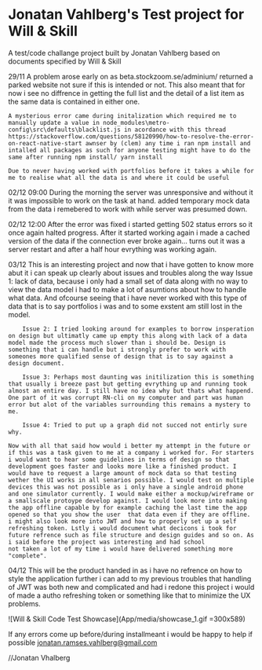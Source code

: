 # Jonatan Vahlberg's Test project for Will & Skill

A test/code challange project built by Jonatan Vahlberg based on documents specified by Will & Skill

29/11 
    A problem arose early on as beta.stockzoom.se/adminium/ returned a parked website not sure if this is intended or not. This also meant that for now i see no diffrence in getting the full list and the detail of a list item as the same data is contained in either one.
    
    A mysterious error came during initalization which required me to manually update a value in node_modules\metro-config\src\defaults\blacklist.js in acordance with this thread https://stackoverflow.com/questions/58120990/how-to-resolve-the-error-on-react-native-start awnser by (clem) any time i ran npm install and intalled all packages as such for anyone testing might have to do the same after running npm install/ yarn install

    Due to never having worked with portfolios before it takes a while for me to realise what all the data is and where it could be useful

02/12 09:00
    During the morning the server was unresponsive and without it it was impossible to work on the task at hand. added temporary mock data from the data i remebered to work with while server was presumed down.

02/12 12:00
    After the error was fixed i started getting 502 status errors so it once again halted progress. After it started working again i made a cached version of the data if the connection ever broke again... turns out it was a server restart and after a half hour evrything was working again.
    

03/12
    This is an interesting project and now that i have gotten to know more abut it i can speak up clearly about issues and troubles along the way
        Issue 1: lack of data, because i only had a small set of data along with no way to view the data model i had to make a lot of asumtions about how to handle what data. And ofcourse seeing that i have never worked with this type of data that is to say portfolios i was and to some exstent am still lost in the model.

        Issue 2: I tried looking around for examples to borrow insperation on design but ultimatly came up empty this along with lack of a data model made the process much slower than i should be. Design is something that i can handle but i strongly prefer to work with someones more qualified sense of design that is to say against a design document.

        Issue 3: Perhaps most daunting was initilization this is something that usually i breeze past but getting evrything up and running took almost an entire day. I still have no idea why but thats what happend. One part of it was corrupt RN-cli on my computer and part was human error but alot of the variables surrounding this remains a mystery to me.

        Issue 4: Tried to put up a graph did not succed not entirly sure why.

    Now with all that said how would i better my attempt in the future or if this was a task given to me at a company i worked for. For starters i would want to hear some guidelines in terms of design so that development goes faster and looks more like a finished product. I would have to request a large amount of mock data so that testing wether the UI works in all senarios possible. I would test on multiple devices this was not possible as i only have a single android phone and one simulator currently. I would make either a mockup/wireframe or a smallscale protoype develop against. I would look more into making the app offline capable by for example caching the last time the app opened so that you show the user  that data even if they are offline. i might also look more into JWT and how to properly set up a self refreshing token. Lstly i would document what decicons i took for future refrence such as file structure and design guides and so on. As i said before the project was interesting and had school
    not taken a lot of my time i would have delivered something more "complete".

04/12
    This will be the product handed in as i have no refrence on how to style the application further i can add to my previous troubles that handling of JWT was both new and complicated and had i redone this project i would of made a autho refreshing token or something like that to minimize the UX problems.

![Will & Skill Code Test Showcase](App/media/showcase_1.gif =300x589)

If any errors come up before/during installmeant i would be happy to help if possible
jonatan.ramses.vahlberg@gmail.com

//Jonatan Vhalberg



